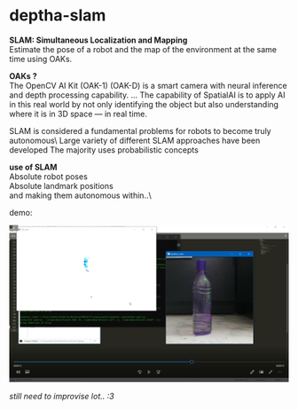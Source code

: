 # deptha-slam

**SLAM: Simultaneous Localization and Mapping**\
Estimate the pose of a robot and the map of the environment at the same time using OAKs.

**OAKs ?**\
The OpenCV AI Kit (OAK-1) (OAK-D) is a smart camera with neural inference and depth processing capability. ... The capability of SpatialAI is to apply AI in this real world by not only identifying the object but also understanding where it is in 3D space — in real time.

SLAM is considered a fundamental problems for robots to become truly autonomous\ Large variety of different SLAM approaches have been developed
The majority uses probabilistic concepts


**use of SLAM**\
Absolute robot poses\
Absolute landmark positions\
and making them autonomous within..\



demo:

 ![Alt text](demo.png) 
 
 
 
 
 
 
 
 *still need to improvise lot.. :3*
